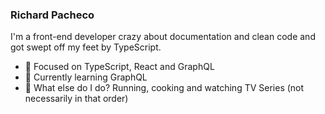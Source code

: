 ### Richard Pacheco

I'm a front-end developer crazy about documentation and clean code and got swept off my feet by TypeScript.

- 🔭 Focused on TypeScript, React and GraphQL
- 🌱 Currently learning GraphQL
- 💬 What else do I do? Running, cooking and watching TV Series (not necessarily in that order)

<!--
Here are some ideas to get you started:

- 🔭 I’m currently working on ...
- 🌱 I’m currently learning ...
- 👯 I’m looking to collaborate on ...
- 🤔 I’m looking for help with ...
- 💬 Ask me about ...
- 📫 How to reach me: ...
- 😄 Pronouns: ...
- ⚡ Fun fact: ...
-->
